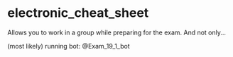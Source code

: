 # electronic_cheat_sheet
Allows you to work in a group while preparing for the exam. And not only...

(most likely) running bot: @Exam_19_1_bot
